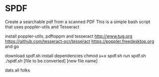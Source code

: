 # SPDF
 Create a searchable pdf from a scanned PDF
This is a simple bash script that uses poppler-utils and Tesseract

install poppler-utils, pdftoppm and tesseract
http://www.tug.org
https://github.com/tesseract-ocr/tesseract
https://poppler.freedesktop.org
and go

download spdf.sh
install dependencies
chmod u+x spdf.sh
run spdf.sh
./spdf.sh [file to be converted] [new file name]

dats all folks